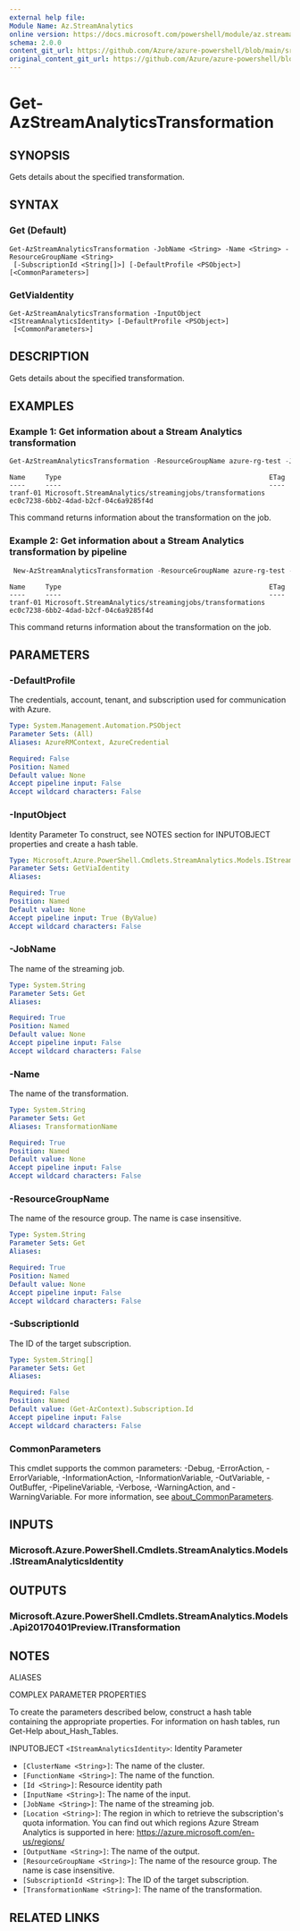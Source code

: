 ```yaml
---
external help file: 
Module Name: Az.StreamAnalytics
online version: https://docs.microsoft.com/powershell/module/az.streamanalytics/get-azstreamanalyticstransformation
schema: 2.0.0
content_git_url: https://github.com/Azure/azure-powershell/blob/main/src/StreamAnalytics/help/Get-AzStreamAnalyticsTransformation.md
original_content_git_url: https://github.com/Azure/azure-powershell/blob/main/src/StreamAnalytics/help/Get-AzStreamAnalyticsTransformation.md
---
```


# Get-AzStreamAnalyticsTransformation

## SYNOPSIS
Gets details about the specified transformation.

## SYNTAX

### Get (Default)
```
Get-AzStreamAnalyticsTransformation -JobName <String> -Name <String> -ResourceGroupName <String>
 [-SubscriptionId <String[]>] [-DefaultProfile <PSObject>] [<CommonParameters>]
```

### GetViaIdentity
```
Get-AzStreamAnalyticsTransformation -InputObject <IStreamAnalyticsIdentity> [-DefaultProfile <PSObject>]
 [<CommonParameters>]
```

## DESCRIPTION
Gets details about the specified transformation.

## EXAMPLES

### Example 1: Get information about a Stream Analytics transformation
```powershell
Get-AzStreamAnalyticsTransformation -ResourceGroupName azure-rg-test -JobName sajob-01-pwsh -Name tranf-01
```
```output
Name     Type                                                    ETag
----     ----                                                    ----
tranf-01 Microsoft.StreamAnalytics/streamingjobs/transformations ec0c7238-6bb2-4dad-b2cf-04c6a9285f4d
```

This command returns information about the transformation on the job.

### Example 2: Get information about a Stream Analytics transformation by pipeline
```powershell
 New-AzStreamAnalyticsTransformation -ResourceGroupName azure-rg-test -JobName sajob-01-portal -Name tranf-01 -StreamingUnit 6 -Query "Select Id, Name from input-01" | Get-AzStreamAnalyticsTransformation
```
```output
Name     Type                                                    ETag
----     ----                                                    ----
tranf-01 Microsoft.StreamAnalytics/streamingjobs/transformations ec0c7238-6bb2-4dad-b2cf-04c6a9285f4d
```

This command returns information about the transformation on the job.

## PARAMETERS

### -DefaultProfile
The credentials, account, tenant, and subscription used for communication with Azure.

```yaml
Type: System.Management.Automation.PSObject
Parameter Sets: (All)
Aliases: AzureRMContext, AzureCredential

Required: False
Position: Named
Default value: None
Accept pipeline input: False
Accept wildcard characters: False
```

### -InputObject
Identity Parameter
To construct, see NOTES section for INPUTOBJECT properties and create a hash table.

```yaml
Type: Microsoft.Azure.PowerShell.Cmdlets.StreamAnalytics.Models.IStreamAnalyticsIdentity
Parameter Sets: GetViaIdentity
Aliases:

Required: True
Position: Named
Default value: None
Accept pipeline input: True (ByValue)
Accept wildcard characters: False
```

### -JobName
The name of the streaming job.

```yaml
Type: System.String
Parameter Sets: Get
Aliases:

Required: True
Position: Named
Default value: None
Accept pipeline input: False
Accept wildcard characters: False
```

### -Name
The name of the transformation.

```yaml
Type: System.String
Parameter Sets: Get
Aliases: TransformationName

Required: True
Position: Named
Default value: None
Accept pipeline input: False
Accept wildcard characters: False
```

### -ResourceGroupName
The name of the resource group.
The name is case insensitive.

```yaml
Type: System.String
Parameter Sets: Get
Aliases:

Required: True
Position: Named
Default value: None
Accept pipeline input: False
Accept wildcard characters: False
```

### -SubscriptionId
The ID of the target subscription.

```yaml
Type: System.String[]
Parameter Sets: Get
Aliases:

Required: False
Position: Named
Default value: (Get-AzContext).Subscription.Id
Accept pipeline input: False
Accept wildcard characters: False
```

### CommonParameters
This cmdlet supports the common parameters: -Debug, -ErrorAction, -ErrorVariable, -InformationAction, -InformationVariable, -OutVariable, -OutBuffer, -PipelineVariable, -Verbose, -WarningAction, and -WarningVariable. For more information, see [about_CommonParameters](http://go.microsoft.com/fwlink/?LinkID=113216).

## INPUTS

### Microsoft.Azure.PowerShell.Cmdlets.StreamAnalytics.Models.IStreamAnalyticsIdentity

## OUTPUTS

### Microsoft.Azure.PowerShell.Cmdlets.StreamAnalytics.Models.Api20170401Preview.ITransformation

## NOTES

ALIASES

COMPLEX PARAMETER PROPERTIES

To create the parameters described below, construct a hash table containing the appropriate properties. For information on hash tables, run Get-Help about_Hash_Tables.


INPUTOBJECT `<IStreamAnalyticsIdentity>`: Identity Parameter
  - `[ClusterName <String>]`: The name of the cluster.
  - `[FunctionName <String>]`: The name of the function.
  - `[Id <String>]`: Resource identity path
  - `[InputName <String>]`: The name of the input.
  - `[JobName <String>]`: The name of the streaming job.
  - `[Location <String>]`: The region in which to retrieve the subscription's quota information. You can find out which regions Azure Stream Analytics is supported in here: https://azure.microsoft.com/en-us/regions/
  - `[OutputName <String>]`: The name of the output.
  - `[ResourceGroupName <String>]`: The name of the resource group. The name is case insensitive.
  - `[SubscriptionId <String>]`: The ID of the target subscription.
  - `[TransformationName <String>]`: The name of the transformation.

## RELATED LINKS


